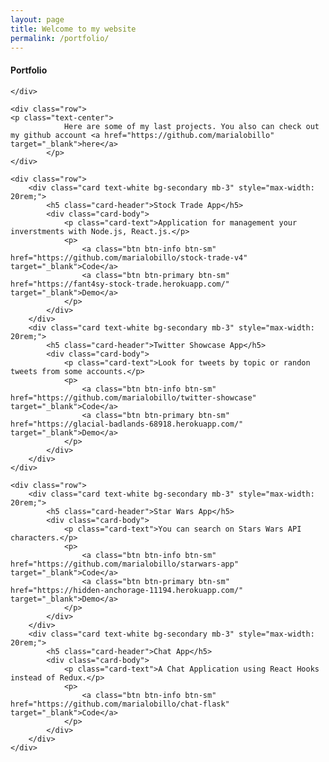 ```yaml
---
layout: page
title: Welcome to my website
permalink: /portfolio/
---
```


<div class="container">
    <div class="row">
            <h4 class="text-center">Portfolio</h4>
            
    </div>

    <div class="row">
    <p class="text-center">
                Here are some of my last projects. You also can check out my github account <a href="https://github.com/marialobillo" target="_blank">here</a>
            </p>
    </div>

    <div class="row">
        <div class="card text-white bg-secondary mb-3" style="max-width: 20rem;">
            <h5 class="card-header">Stock Trade App</h5>
            <div class="card-body">
                <p class="card-text">Application for management your inverstments with Node.js, React.js.</p>
                <p>
                    <a class="btn btn-info btn-sm" href="https://github.com/marialobillo/stock-trade-v4" target="_blank">Code</a>
                    <a class="btn btn-primary btn-sm" href="https://fant4sy-stock-trade.herokuapp.com/" target="_blank">Demo</a>
                </p>
            </div>
        </div>
        <div class="card text-white bg-secondary mb-3" style="max-width: 20rem;">
            <h5 class="card-header">Twitter Showcase App</h5>
            <div class="card-body">
                <p class="card-text">Look for tweets by topic or randon tweets from some accounts.</p>
                <p>
                    <a class="btn btn-info btn-sm" href="https://github.com/marialobillo/twitter-showcase" target="_blank">Code</a>
                    <a class="btn btn-primary btn-sm" href="https://glacial-badlands-68918.herokuapp.com/" target="_blank">Demo</a>
                </p>
            </div>
        </div>
    </div>

    <div class="row">
        <div class="card text-white bg-secondary mb-3" style="max-width: 20rem;">
            <h5 class="card-header">Star Wars App</h5>
            <div class="card-body">
                <p class="card-text">You can search on Stars Wars API characters.</p>
                <p>
                    <a class="btn btn-info btn-sm" href="https://github.com/marialobillo/starwars-app" target="_blank">Code</a>
                    <a class="btn btn-primary btn-sm" href="https://hidden-anchorage-11194.herokuapp.com/" target="_blank">Demo</a>
                </p>
            </div>
        </div>
        <div class="card text-white bg-secondary mb-3" style="max-width: 20rem;">
            <h5 class="card-header">Chat App</h5>
            <div class="card-body">
                <p class="card-text">A Chat Application using React Hooks instead of Redux.</p>
                <p>
                    <a class="btn btn-info btn-sm" href="https://github.com/marialobillo/chat-flask" target="_blank">Code</a>
                </p>
            </div>
        </div>
    </div>

    
</div>
